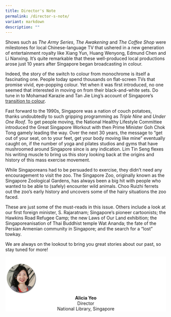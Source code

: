 ```yaml
---
title: Director's Note
permalink: /director-s-note/
variant: markdown
description: ""
---
```

Shows such as _The Army Series_, _The Awakening_ and _The Coffee Shop_ were milestones for local Chinese-language TV that ushered in a new generation of entertainment royalty like Xiang Yun, Huang Wenyong, Edmund Chen and Li Nanxing. It’s quite remarkable that these well-produced local productions arose just 10 years after Singapore began broadcasting in colour.&nbsp;

Indeed, the story of the switch to colour from monochrome is itself a fascinating one. People today spend thousands on flat-screen TVs that promise vivid, eye-popping colour. Yet when it was first introduced, no one seemed that interested in moving on from their black-and-white sets. Do tune in to Mohamad Karazie and Tan Jie Ling’s account of Singapore’s [transition to colour](/vol-20/issue-3/oct-dec-2024/colour-tv-history-singapore/).

Fast forward to the 1990s, Singapore was a nation of couch potatoes, thanks undoubtedly to such gripping programming as _Triple Nine_ and _Under One Roof_. To get people moving, the National Healthy Lifestyle Committee introduced the Great Singapore Workout with then Prime Minister Goh Chok Tong gamely leading the way. Over the next 30 years, the message to “get out of your seat, on to your feet, get your body moving like mine” eventually caught on, if the number of yoga and pilates studios and gyms that have mushroomed around Singapore since is any indication. Lim Tin Seng flexes his writing muscle to bring us this story looking back at the origins and history of this mass exercise movement.

While Singaporeans had to be persuaded to exercise, they didn’t need any encouragement to visit the zoo. The Singapore Zoo, originally known as the Singapore Zoological Gardens, has always been a big hit with people who wanted to be able to (safely) encounter wild animals. Choo Ruizhi ferrets out the zoo’s early history and uncovers some of the hairy situations the zoo faced.&nbsp;

These are just some of the must-reads in this issue. Others include a look at our first foreign minister, S. Rajaratnam; Singapore’s pioneer cartoonists; the Hawkins Road Refugee Camp; the new Laws of Our Land exhibition; the Singaporeanisation of Thai Buddhist temple Wat Ananda; the fate of the Persian Armenian community in Singapore; and the search for a “lost” towkay.&nbsp;

We are always on the lookout to bring you great stories about our past, so stay tuned for more!


<div style="background-color: white;">
<br>
<img src="/images/vol-17-issue-3/Director.png" style="width: 100px; height: 100px;">
<center><b>Alicia Yeo</b><br>Director<br>National Library, Singapore</center>
</div>